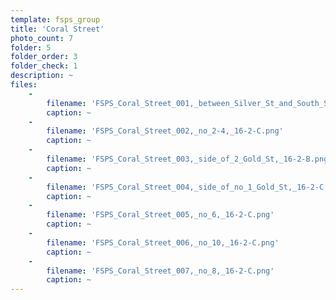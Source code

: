 ```yaml
---
template: fsps_group
title: 'Coral Street'
photo_count: 7
folder: 5
folder_order: 3
folder_check: 1
description: ~
files:
    -
        filename: 'FSPS_Coral_Street_001,_between_Silver_St_and_South_St.png'
        caption: ~
    -
        filename: 'FSPS_Coral_Street_002,_no_2-4,_16-2-C.png'
        caption: ~
    -
        filename: 'FSPS_Coral_Street_003,_side_of_2_Gold_St,_16-2-B.png'
        caption: ~
    -
        filename: 'FSPS_Coral_Street_004,_side_of_no_1_Gold_St,_16-2-C.png'
        caption: ~
    -
        filename: 'FSPS_Coral_Street_005,_no_6,_16-2-C.png'
        caption: ~
    -
        filename: 'FSPS_Coral_Street_006,_no_10,_16-2-C.png'
        caption: ~
    -
        filename: 'FSPS_Coral_Street_007,_no_8,_16-2-C.png'
        caption: ~
---
```


